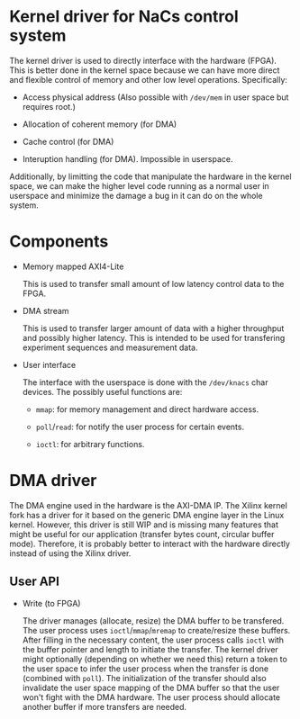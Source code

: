 # Kernel driver for NaCs control system

The kernel driver is used to directly interface with the hardware (FPGA). This
is better done in the kernel space because we can have more direct and flexible
control of memory and other low level operations. Specifically:

* Access physical address (Also possible with `/dev/mem` in user space but
  requires root.)

* Allocation of coherent memory (for DMA)

* Cache control (for DMA)

* Interuption handling (for DMA). Impossible in userspace.

Additionally, by limitting the code that manipulate the hardware in the kernel
space, we can make the higher level code running as a normal user in userspace
and minimize the damage a bug in it can do on the whole system.

# Components

* Memory mapped AXI4-Lite

    This is used to transfer small amount of low latency control data to
    the FPGA.

* DMA stream

    This is used to transfer larger amount of data with a higher throughput
    and possibly higher latency. This is intended to be used for transfering
    experiment sequences and measurement data.

* User interface

    The interface with the userspace is done with the `/dev/knacs` char
    devices. The possibly useful functions are:

    * `mmap`: for memory management and direct hardware access.

    * `poll`/`read`: for notify the user process for certain events.

    * `ioctl`: for arbitrary functions.

# DMA driver

The DMA engine used in the hardware is the AXI-DMA IP. The Xilinx kernel fork
has a driver for it based on the generic DMA engine layer in the Linux kernel.
However, this driver is still WIP and is missing many features that might be
useful for our application (transfer bytes count, circular buffer mode).
Therefore, it is probably better to interact with the hardware directly instead
of using the Xilinx driver.

## User API

* Write (to FPGA)

    The driver manages (allocate, resize) the DMA buffer to be transfered. The
    user process uses `ioctl`/`mmap`/`mremap` to create/resize these buffers.
    After filling in the necessary content, the user process calls `ioctl`
    with the buffer pointer and length to initiate the transfer. The kernel
    driver might optionally (depending on whether we need this) return a token
    to the user space to infer the user process when the transfer is done
    (combined with `poll`). The initialization of the transfer should also
    invalidate the user space mapping of the DMA buffer so that the user won't
    fight with the DMA hardware. The user process should allocate another
    buffer if more transfers are needed.
